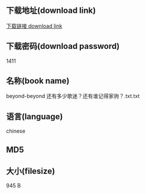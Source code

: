 ## 下载地址(download link)
[下载链接 download link](https://voluble-croquembouche-d321dc.netlify.app/?s=beyond-beyond+%E8%BF%98%E6%9C%89%E5%A4%9A%E5%B0%91%E6%AD%8C%E8%BF%B7%EF%BC%9F%E8%BF%98%E6%9C%89%E8%B0%81%E8%AE%B0%E5%BE%97%E5%AE%B6%E9%A9%B9%EF%BC%9F.txt)

## 下载密码(download password)
1411

## 名称(book name)
beyond-beyond 还有多少歌迷？还有谁记得家驹？.txt.txt

## 语言(language)
chinese

## MD5


## 大小(filesize)
945 B
